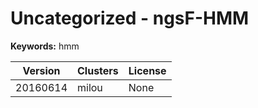 # Uncategorized - ngsF-HMM



**Keywords:** hmm



| Version | Clusters | License |
| ------- | -------- | ------- |
| 20160614 | milou | None |
